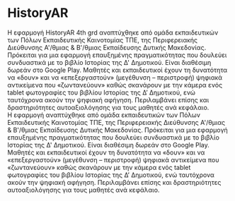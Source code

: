 # HistoryAR
H εφαρμογή HistoryAR 4th grd αναπτύχθηκε από ομάδα εκπαιδευτικών των Πόλων Εκπαιδευτικής Καινοτομίας ΤΠΕ, της Περιφερειακής Διεύθυνσης Α'/θμιας & Β'/θμιας Εκπαίδευσης Δυτικής Μακεδονίας. Πρόκειται για μια εφαρμογή επαυξημένης πραγματικότητας που δουλεύει συνδυαστικά με το βιβλίο Ιστορίας της Δ' Δημοτικού. Είναι διαθέσιμη δωρεάν στο Google Play. Μαθητές και εκπαιδευτικοί έχουν τη δυνατότητα να «δουν» και να «επεξεργαστούν» (μεγέθυνση – περιστροφή) ψηφιακά αντικείμενα που «ζωντανεύουν» καθώς σκανάρουν με την κάμερα ενός tablet φωτογραφίες του βιβλίου Ιστορίας της Δ’ Δημοτικού, ενώ ταυτόχρονα ακούν την ψηφιακή αφήγηση. Περιλαμβάνει επίσης και δραστηριότητες αυτοαξιολόγησης για τους μαθητές ανά κεφάλαιο.  
H εφαρμογή αναπτύχθηκε από ομάδα εκπαιδευτικών των Πόλων Εκπαιδευτικής Καινοτομίας ΤΠΕ, της Περιφερειακής Διεύθυνσης Α'/θμιας & Β'/θμιας Εκπαίδευσης Δυτικής Μακεδονίας. Πρόκειται για μια εφαρμογή επαυξημένης πραγματικότητας που δουλεύει συνδυαστικά με το βιβλίο Ιστορίας της Δ' Δημοτικού. Είναι διαθέσιμη δωρεάν στο Google Play. Μαθητές και εκπαιδευτικοί έχουν τη δυνατότητα να «δουν» και να «επεξεργαστούν» (μεγέθυνση – περιστροφή) ψηφιακά αντικείμενα που «ζωντανεύουν» καθώς σκανάρουν με την κάμερα ενός tablet φωτογραφίες του βιβλίου Ιστορίας της Δ’ Δημοτικού, ενώ ταυτόχρονα ακούν την ψηφιακή αφήγηση. Περιλαμβάνει επίσης και δραστηριότητες αυτοαξιολόγησης για τους μαθητές ανά κεφάλαιο.  
